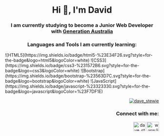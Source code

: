 <h1 align="center">Hi 👋, I'm David</h1>
<h3 align="center">I am currently studying to become a Junior Web Developer with <a href="https://australia.generation.org/">Generation Australia</a></h3>

<h3 align="center">Languages and Tools I am currently learning:</h3>
 ![HTML5](https://img.shields.io/badge/html5-%23E34F26.svg?style=for-the-badge&logo=html5&logoColor=white)
 ![CSS3](https://img.shields.io/badge/css3-%231572B6.svg?style=for-the-badge&logo=css3&logoColor=white)
 ![Bootstrap](https://img.shields.io/badge/bootstrap-%23563D7C.svg?style=for-the-badge&logo=bootstrap&logoColor=white)
 ![JavaScript](https://img.shields.io/badge/javascript-%23323330.svg?style=for-the-badge&logo=javascript&logoColor=%23F7DF1E)

<!--Links-->
<p align="right"> <a href="https://twitter.com/dave_stewie" target="blank"><img src="https://img.shields.io/twitter/follow/dave_stewie?logo=twitter&style=for-the-badge" alt="dave_stewie" /></a> </p>


<h3 align="right">Connect with me:</h3>
<p align="right">
<a href="https://twitter.com/dave_stewie" target="blank"><img align="center" src="https://raw.githubusercontent.com/rahuldkjain/github-profile-readme-generator/master/src/images/icons/Social/twitter.svg" alt="dave_stewie" height="30" width="40" /></a>
<a href="https://linkedin.com/in/www.linkedin.com/in/david-stewart-09879623b" target="blank"><img align="center" src="https://raw.githubusercontent.com/rahuldkjain/github-profile-readme-generator/master/src/images/icons/Social/linked-in-alt.svg" alt="www.linkedin.com/in/david-stewart-09879623b" height="30" width="40" /></a>
</p>





<!--
**web4locals/web4locals** is a ✨ _special_ ✨ repository because its `README.md` (this file) appears on your GitHub profile.

Here are some ideas to get you started:

- 🔭 I’m currently working on ...
- 🌱 I’m currently learning ...
- 👯 I’m looking to collaborate on ...
- 🤔 I’m looking for help with ...
- 💬 Ask me about ...
- 📫 How to reach me: ...
- 😄 Pronouns: ...
- ⚡ Fun fact: ...
-->
